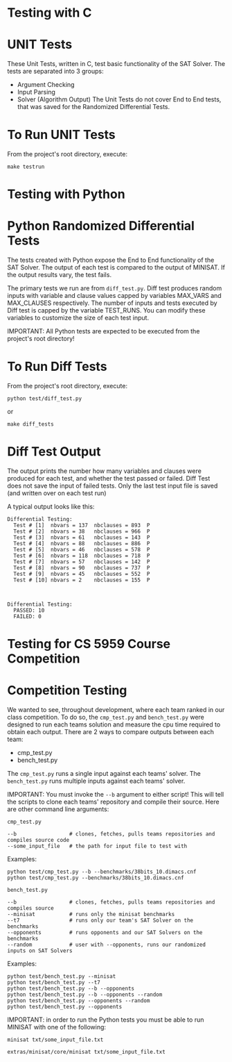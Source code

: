 Testing with C
=====================================

# UNIT Tests

These Unit Tests, written in C, test basic functionality of the SAT Solver. The tests are separated into 3 groups:
- Argument Checking
- Input Parsing
- Solver (Algorithm Output)
The Unit Tests do not cover End to End tests, that was saved for the Randomized Differential Tests.

# To Run UNIT Tests

From the project's root directory, execute:

```
make testrun
```

Testing with Python
=====================================

# Python Randomized Differential Tests

The tests created with Python expose the End to End functionality of the SAT Solver. The output of each test is compared to the output of MINISAT. If the output results vary, the test fails.

The primary tests we run are from `diff_test.py`. Diff test produces random inputs with variable and clause values capped by variables MAX_VARS and MAX_CLAUSES respectively. The number of inputs and tests executed by Diff test is capped by the variable TEST_RUNS. You can modify these variables to customize the size of each test input.

IMPORTANT: All Python tests are expected to be executed from the project's root directory!

# To Run Diff Tests

From the project's root directory, execute:

```
python test/diff_test.py
```
or
```
make diff_tests
```

# Diff Test Output

The output prints the number how many variables and clauses were produced for each test, and whether the test passed or failed. Diff Test does not save the input of failed tests. Only the last test input file is saved (and written over on each test run)

A typical output looks like this:
```
Differential Testing:
  Test # [1]  nbvars = 137  nbclauses = 893  P
  Test # [2]  nbvars = 38   nbclauses = 966  P
  Test # [3]  nbvars = 61   nbclauses = 143  P
  Test # [4]  nbvars = 88   nbclauses = 886  P
  Test # [5]  nbvars = 46   nbclauses = 578  P
  Test # [6]  nbvars = 118  nbclauses = 718  P
  Test # [7]  nbvars = 57   nbclauses = 142  P
  Test # [8]  nbvars = 90   nbclauses = 737  P
  Test # [9]  nbvars = 45   nbclauses = 552  P
  Test # [10] nbvars = 2    nbclauses = 155  P



Differential Testing:
  PASSED: 10
  FAILED: 0
```

Testing for CS 5959 Course Competition
=====================================

# Competition Testing

We wanted to see, throughout development, where each team ranked in our class competition. To do so, the `cmp_test.py` and `bench_test.py` were designed to run each teams solution and measure the cpu time required to obtain each output. There are 2 ways to compare outputs between each team:

- cmp_test.py
- bench_test.py

The `cmp_test.py` runs a single input against each teams' solver.
The `bench_test.py` runs multiple inputs against each teams' solver.

IMPORTANT: You must invoke the `--b` argument to either script! This will tell the scripts to clone each teams' repository and compile their source. Here are other command line arguments:

```
cmp_test.py

--b                 # clones, fetches, pulls teams repositories and compiles source code
--some_input_file   # the path for input file to test with
```

Examples:

```
python test/cmp_test.py --b --benchmarks/38bits_10.dimacs.cnf
python test/cmp_test.py --benchmarks/38bits_10.dimacs.cnf
```

```
bench_test.py

--b                 # clones, fetches, pulls teams repositories and compiles source
--minisat           # runs only the minisat benchmarks
--t7                # runs only our team's SAT Solver on the benchmarks
--opponents         # runs opponents and our SAT Solvers on the benchmarks
--random            # user with --opponents, runs our randomized inputs on SAT Solvers
```

Examples:
```
python test/bench_test.py --minisat
python test/bench_test.py --t7
python test/bench_test.py --b --opponents
python test/bench_test.py --b --opponents --random
python test/bench_test.py --opponents --random
python test/bench_test.py --opponents
```


IMPORTANT: in order to run the Python tests you must be able to run MINISAT with one of the following:

```
minisat txt/some_input_file.txt

extras/minisat/core/minisat txt/some_input_file.txt
```
